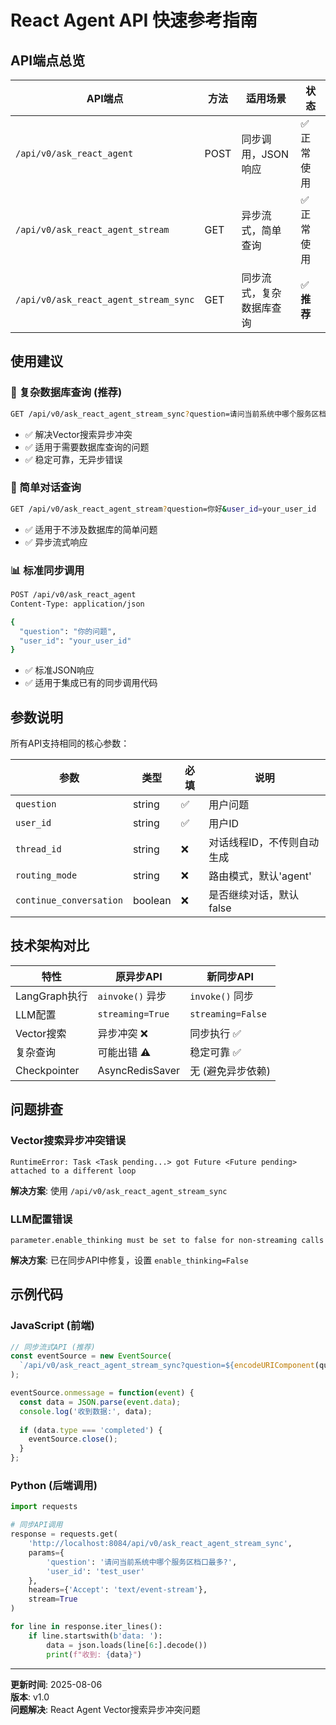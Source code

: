 # React Agent API 快速参考指南

## API端点总览

| API端点 | 方法 | 适用场景 | 状态 |
|---------|------|----------|------|
| `/api/v0/ask_react_agent` | POST | 同步调用，JSON响应 | ✅ 正常使用 |
| `/api/v0/ask_react_agent_stream` | GET | 异步流式，简单查询 | ✅ 正常使用 |
| `/api/v0/ask_react_agent_stream_sync` | GET | 同步流式，复杂数据库查询 | ✅ **推荐** |

## 使用建议

### 🚀 复杂数据库查询 (推荐)
```bash
GET /api/v0/ask_react_agent_stream_sync?question=请问当前系统中哪个服务区档口最多?&user_id=your_user_id
```
- ✅ 解决Vector搜索异步冲突
- ✅ 适用于需要数据库查询的问题
- ✅ 稳定可靠，无异步错误

### 💬 简单对话查询
```bash
GET /api/v0/ask_react_agent_stream?question=你好&user_id=your_user_id
```
- ✅ 适用于不涉及数据库的简单问题
- ✅ 异步流式响应

### 📊 标准同步调用
```bash
POST /api/v0/ask_react_agent
Content-Type: application/json

{
  "question": "你的问题",
  "user_id": "your_user_id"
}
```
- ✅ 标准JSON响应
- ✅ 适用于集成已有的同步调用代码

## 参数说明

所有API支持相同的核心参数：

| 参数 | 类型 | 必填 | 说明 |
|------|------|------|------|
| `question` | string | ✅ | 用户问题 |
| `user_id` | string | ✅ | 用户ID |
| `thread_id` | string | ❌ | 对话线程ID，不传则自动生成 |
| `routing_mode` | string | ❌ | 路由模式，默认'agent' |
| `continue_conversation` | boolean | ❌ | 是否继续对话，默认false |

## 技术架构对比

| 特性 | 原异步API | 新同步API |
|------|-----------|-----------|
| LangGraph执行 | `ainvoke()` 异步 | `invoke()` 同步 |
| LLM配置 | `streaming=True` | `streaming=False` |
| Vector搜索 | 异步冲突 ❌ | 同步执行 ✅ |
| 复杂查询 | 可能出错 ⚠️ | 稳定可靠 ✅ |
| Checkpointer | AsyncRedisSaver | 无 (避免异步依赖) |

## 问题排查

### Vector搜索异步冲突错误
```
RuntimeError: Task <Task pending...> got Future <Future pending> attached to a different loop
```
**解决方案**: 使用 `/api/v0/ask_react_agent_stream_sync`

### LLM配置错误
```
parameter.enable_thinking must be set to false for non-streaming calls
```
**解决方案**: 已在同步API中修复，设置 `enable_thinking=False`

## 示例代码

### JavaScript (前端)
```javascript
// 同步流式API (推荐)
const eventSource = new EventSource(
  `/api/v0/ask_react_agent_stream_sync?question=${encodeURIComponent(question)}&user_id=${userId}`
);

eventSource.onmessage = function(event) {
  const data = JSON.parse(event.data);
  console.log('收到数据:', data);
  
  if (data.type === 'completed') {
    eventSource.close();
  }
};
```

### Python (后端调用)
```python
import requests

# 同步API调用
response = requests.get(
    'http://localhost:8084/api/v0/ask_react_agent_stream_sync',
    params={
        'question': '请问当前系统中哪个服务区档口最多?',
        'user_id': 'test_user'
    },
    headers={'Accept': 'text/event-stream'},
    stream=True
)

for line in response.iter_lines():
    if line.startswith(b'data: '):
        data = json.loads(line[6:].decode())
        print(f"收到: {data}")
```

---

**更新时间**: 2025-08-06  
**版本**: v1.0  
**问题解决**: React Agent Vector搜索异步冲突问题